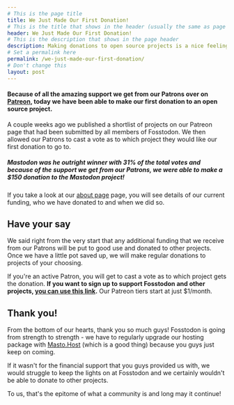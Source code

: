 ```yaml
---
# This is the page title
title: We Just Made Our First Donation!
# This is the title that shows in the header (usually the same as page title)
header: We Just Made Our First Donation!
# This is the description that shows in the page header
description: Making donations to open source projects is a nice feeling. Hopefully this is our first of many!
# Set a permalink here
permalink: /we-just-made-our-first-donation/
# Don't change this
layout: post
---
```


#### Because of all the amazing support we get from our Patrons over on [Patreon](https://patreon.com/fosstodon), today we have been able to make our first donation to an open source project.

A couple weeks ago we published a shortlist of projects on our Patreon page that had been submitted by all members of Fosstodon. We then allowed our Patrons to cast a vote as to which project they would like our first donation to go to.

##### Mastodon was he outright winner with 31% of the total votes and because of the support we get from our Patrons, we were able to make a $150 donation to the Mastodon project!

If you take a look at our [about page](/about) page, you will see details of our current funding, who we have donated to and when we did so.

## Have your say

We said right from the very start that any additional funding that we receive from our Patrons will be put to good use and donated to other projects. Once we have a little pot saved up, we will make regular donations to projects of your choosing.

If you're an active Patron, you will get to cast a vote as to which project gets the donation. **If you want to sign up to support Fosstodon and other projects, [you can use this link](https://patreon.com/fosstodon).** Our Patreon tiers start at just $1/month.

## Thank you!

From the bottom of our hearts, thank you so much guys! Fosstodon is going from strength to strength - we have to regularly upgrade our hosting package with [Masto.Host](https://masto.host) (which is a good thing) because you guys just keep on coming.

If it wasn't for the financial support that you guys provided us with, we would struggle to keep the lights on at Fosstodon and we certainly wouldn't be able to donate to other projects.

To us, that's the epitome of what a community is and long may it continue!
